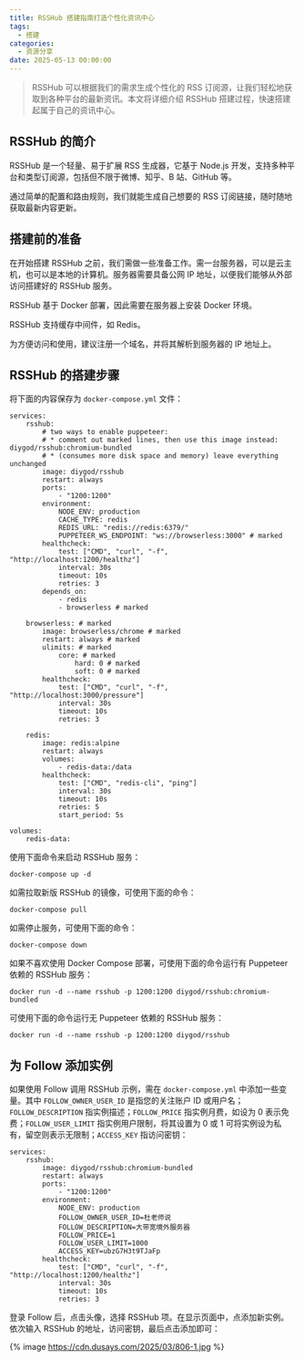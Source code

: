```yaml
---
title: RSSHub 搭建指南打造个性化资讯中心
tags:
  - 搭建
categories:
  - 资源分享
date: 2025-05-13 00:00:00
---
```


> RSSHub 可以根据我们的需求生成个性化的 RSS 订阅源，让我们轻松地获取到各种平台的最新资讯。本文将详细介绍 RSSHub 搭建过程，快速搭建起属于自己的资讯中心。

<!-- more -->

## RSSHub 的简介

RSSHub 是一个轻量、易于扩展 RSS 生成器，它基于 Node.js 开发，支持多种平台和类型订阅源，包括但不限于微博、知乎、B 站、GitHub 等。

通过简单的配置和路由规则，我们就能生成自己想要的 RSS 订阅链接，随时随地获取最新内容更新。

## 搭建前的准备

在开始搭建 RSSHub 之前，我们需做一些准备工作。需一台服务器，可以是云主机，也可以是本地的计算机。服务器需要具备公网 IP 地址，以便我们能够从外部访问搭建好的 RSSHub 服务。

RSSHub 基于 Docker 部署，因此需要在服务器上安装 Docker 环境。

RSSHub 支持缓存中间件，如 Redis。

为方便访问和使用，建议注册一个域名，并将其解析到服务器的 IP 地址上。

## RSSHub 的搭建步骤

将下面的内容保存为 `docker-compose.yml` 文件：

```
services:
    rsshub:
        # two ways to enable puppeteer:
        # * comment out marked lines, then use this image instead: diygod/rsshub:chromium-bundled
        # * (consumes more disk space and memory) leave everything unchanged
        image: diygod/rsshub
        restart: always
        ports:
            - "1200:1200"
        environment:
            NODE_ENV: production
            CACHE_TYPE: redis
            REDIS_URL: "redis://redis:6379/"
            PUPPETEER_WS_ENDPOINT: "ws://browserless:3000" # marked
        healthcheck:
            test: ["CMD", "curl", "-f", "http://localhost:1200/healthz"]
            interval: 30s
            timeout: 10s
            retries: 3
        depends_on:
            - redis
            - browserless # marked

    browserless: # marked
        image: browserless/chrome # marked
        restart: always # marked
        ulimits: # marked
            core: # marked
                hard: 0 # marked
                soft: 0 # marked
        healthcheck:
            test: ["CMD", "curl", "-f", "http://localhost:3000/pressure"]
            interval: 30s
            timeout: 10s
            retries: 3

    redis:
        image: redis:alpine
        restart: always
        volumes:
            - redis-data:/data
        healthcheck:
            test: ["CMD", "redis-cli", "ping"]
            interval: 30s
            timeout: 10s
            retries: 5
            start_period: 5s

volumes:
    redis-data:
```

使用下面命令来启动 RSSHub 服务：

```
docker-compose up -d
```

如需拉取新版 RSSHub 的镜像，可使用下面的命令：

```
docker-compose pull
```

如需停止服务，可使用下面的命令：

```
docker-compose down
```

如果不喜欢使用 Docker Compose 部署，可使用下面的命令运行有 Puppeteer 依赖的 RSSHub 服务：

```
docker run -d --name rsshub -p 1200:1200 diygod/rsshub:chromium-bundled
```

可使用下面的命令运行无 Puppeteer 依赖的 RSSHub 服务：

```
docker run -d --name rsshub -p 1200:1200 diygod/rsshub
```

## 为 Follow 添加实例

如果使用 Follow 调用 RSSHub 示例，需在 `docker-compose.yml` 中添加一些变量。其中 `FOLLOW_OWNER_USER_ID` 是指您的关注账户 ID 或用户名；`FOLLOW_DESCRIPTION` 指实例描述；`FOLLOW_PRICE` 指实例月费，如设为 0 表示免费；`FOLLOW_USER_LIMIT` 指实例用户限制，将其设置为 0 或 1 可将实例设为私有，留空则表示无限制；`ACCESS_KEY` 指访问密钥：

```
services:
    rsshub:
        image: diygod/rsshub:chromium-bundled
        restart: always
        ports:
            - "1200:1200"
        environment:
            NODE_ENV: production
            FOLLOW_OWNER_USER_ID=杜老师说
            FOLLOW_DESCRIPTION=大带宽境外服务器
            FOLLOW_PRICE=1
            FOLLOW_USER_LIMIT=1000
            ACCESS_KEY=ubzG7H3t9TJaFp
        healthcheck:
            test: ["CMD", "curl", "-f", "http://localhost:1200/healthz"]
            interval: 30s
            timeout: 10s
            retries: 3
```

登录 Follow 后，点击头像，选择 RSSHub 项。在显示页面中，点添加新实例。依次输入 RSSHub 的地址，访问密钥，最后点击添加即可：

{% image https://cdn.dusays.com/2025/03/806-1.jpg %}